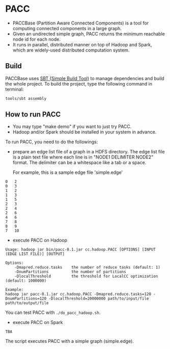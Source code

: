 # PACC

- PACCBase (Partition Aware Connected Components) is a tool for computing connected components in a large graph.
- Given an undirected simple graph, PACC returns the minimum reachable node id for each node.
- It runs in parallel, distributed manner on top of Hadoop and Spark, which are widely-used distributed computation system.



## Build

PACCBase uses [SBT (Simple Build Tool)](http://www.scala-sbt.org/) to manage dependencies and build the whole project. To build the project, type the following command in terminal:

```bash
tools/sbt assembly
```


## How to run PACC

- You may type "make demo" if you want to just try PACC.
- Hadoop and/or Spark should be installed in your system in advance.

To run PACC, you need to do the followings:
- prepare an edge list file of a graph in a HDFS directory.
  The edge list file is a plain text file where each line is in "NODE1 DELIMITER NODE2" format.
  The delimiter can be a whitespace like a tab or a space.

  For example, this is a sample edge file 'simple.edge'
```
0   2
0   3
1   2
1   3
1   5
2   3
2   4
2   6
4   6
7   8
8   9
7   10
```

- execute PACC on Hadoop

```
Usage: hadoop jar bin/pacc-0.1.jar cc.hadoop.PACC [OPTIONS] [INPUT (EDGE LIST FILE)] [OUTPUT]

Options:
    -Dmapred.reduce.tasks    the number of reduce tasks (default: 1)
    -DnumPartitions          the number of partitions
    -DlocalThreshold         the threshold for LocalCC optimization (default: 1000000)

Example:
hadoop jar pacc-0.1.jar cc.hadoop.PACC -Dmapred.reduce.tasks=120 -DnumPartitions=120 -DlocalThreshold=20000000 path/to/input/file path/to/output/file
```
You can test PACC with `./do_pacc_hadoop.sh`.

- execute PACC on Spark

```
TBA
```


The script executes PACC with a simple graph (simple.edge).